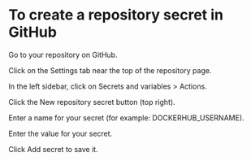 
# To create a repository secret in GitHub

Go to your repository on GitHub.

Click on the Settings tab near the top of the repository page.

In the left sidebar, click on Secrets and variables > Actions.

Click the New repository secret button (top right).

Enter a name for your secret (for example: DOCKERHUB_USERNAME).

Enter the value for your secret.

Click Add secret to save it. 